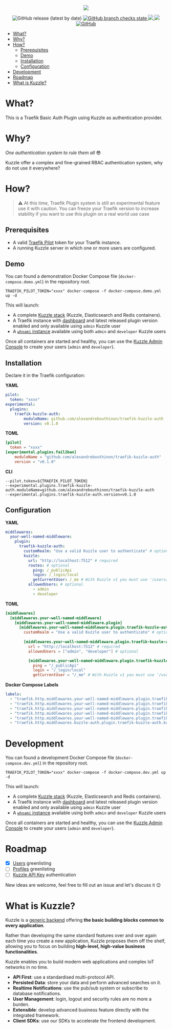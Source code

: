 <p align="center">
  <img src="https://user-images.githubusercontent.com/7868838/103894440-3a45f080-50ef-11eb-86a0-336682af6147.png"/>
</p>
<p align="center">
    <img alt="GitHub release (latest by date)" src="https://img.shields.io/github/v/release/alexandrebouthinon/traefik-kuzzle-auth">
    <a href="https://github.com/alexandrebouthinon/traefik-kuzzle-auth/actions?query=branch%3Amaster">
        <img alt="GitHub branch checks state" src="https://img.shields.io/github/checks-status/alexandrebouthinon/traefik-kuzzle-auth/master">
    </a>
    <a href="https://codecov.io/gh/alexandrebouthinon/traefik-kuzzle-auth">
        <img src="https://codecov.io/gh/alexandrebouthinon/traefik-kuzzle-auth/branch/master/graph/badge.svg?token=YZ8WADNYRH"/>
    </a>
    <a href="https://goreportcard.com/report/github.com/alexandrebouthinon/traefik-kuzzle-auth">
        <img src="https://goreportcard.com/badge/github.com/alexandrebouthinon/traefik-kuzzle-auth"/>
    </a>
    <a href="https://github.com/alexandrebouthinon/traefik-kuzzle-auth/blob/master/LICENSE">
        <img alt="GitHub" src="https://img.shields.io/github/license/alexandrebouthinon/traefik-kuzzle-auth">
    </a>
</p>

<!-- TOC -->

- [What?](#what)
- [Why?](#why)
- [How?](#how)
  - [Prerequisites](#prerequisites)
  - [Demo](#demo)
  - [Installation](#installation)
  - [Configuration](#configuration)
- [Development](#development)
- [Roadmap](#roadmap)
- [What is Kuzzle?](#what-is-kuzzle)

<!-- /TOC -->

# What?
This is a Traefik Basic Auth Plugin using Kuzzle as authentication provider.

# Why?

*One authentication system to rule them all* :sunglasses:

Kuzzle offer a complex and fine-grained RBAC authentication system, why do not use it everywhere? 


# How?
> :warning: At this time, Traefik Plugin system is still an experimental feature use it with caution. You can freeze your Traefik version to increase stability if you want to use this plugin on a real world use case

## Prerequisites

* A valid [Traefik Pilot](https://pilot.traefik.io) token for your Traefik instance.
* A running Kuzzle server in which one or more users are configured.


## Demo
You can found a demonstration Docker Compose file (`docker-compose.demo.yml`) in the repository root. 

```shell
TRAEFIK_PILOT_TOKEN="xxxx" docker-compose -f docker-compose.demo.yml up -d
```
This will launch:
* A complete [Kuzzle stack](http://localhost:7512) (Kuzzle, Elasticsearch and Redis containers).
* A Traefik instance with [dashboard](http://traefik.localhost) and latest released plugin version enabled and only available using `admin` Kuzzle user
* A [`whoami` instance](http://whoami.localhost) available using both `admin` and `developer` Kuzzle users

Once all containers are started and healthy, you can use the [Kuzzle Admin Console](https://next-console.kuzzle.io) to create your users (`admin` and `developer`).

## Installation
Declare it in the Traefik configuration:

**YAML**
```yaml
pilot:
  token: "xxxx"
experimental:
  plugins:
    traefik-kuzzle-auth:
        moduleName: github.com/alexandrebouthinon/traefik-kuzzle-auth
        version: v0.1.0
```

**TOML**
```toml
[pilot]
  token = "xxxx"
[experimental.plugins.fail2ban]
    moduleName = "github.com/alexandrebouthinon/traefik-kuzzle-auth"
    version = "v0.1.0"
```

**CLI**
```shell
--pilot.token=${TRAEFIK_PILOT_TOKEN}
--experimental.plugins.traefik-kuzzle-auth.moduleName=github.com/alexandrebouthinon/traefik-kuzzle-auth
--experimental.plugins.traefik-kuzzle-auth.version=v0.1.0
```

## Configuration

**YAML**
```yaml
middlewares:
  your-well-named-middleware:
    plugin:
      traefik-kuzzle-auth:
        customRealm: "Use a valid Kuzzle user to authenticate" # optional
        kuzzle:
          url: "http://localhost:7512" # required
          routes: # optional
            ping: /_publicApi
            login: /_login/local
            getCurrentUser: /_me # With Kuzzle v1 you must use '/users/_me'
          allowedUsers: # optional
            - admin
            - developer
```

**TOML**
```toml
[middlewares]
  [middlewares.your-well-named-middleware]
    [middlewares.your-well-named-middleware.plugin]
      [middlewares.your-well-named-middleware.plugin.traefik-kuzzle-auth]
        customRealm = "Use a valid Kuzzle user to authenticate" # optional
        
        [middlewares.your-well-named-middleware.plugin.traefik-kuzzle-auth.kuzzle]
          url = "http://localhost:7512" # required
          allowedUsers = ["admin", "developer"] # optional

          [middlewares.your-well-named-middleware.plugin.traefik-kuzzle-auth.kuzzle.routes] # optional
            ping = "/_publicApi"
            login = "/_login/local"
            getCurrentUser = "/_me" # With Kuzzle v1 you must use '/users/_me'

```

**Docker Compose Labels**
```yaml
labels:
  - "traefik.http.middlewares.your-well-named-middleware.plugin.traefik-kuzzle-auth.customRealm=Use a valid Kuzzle user to authenticate" # optional
  - "traefik.http.middlewares.your-well-named-middleware.plugin.traefik-kuzzle-auth.kuzzle.url=http://kuzzle:7512" # required
  - "traefik.http.middlewares.your-well-named-middleware.plugin.traefik-kuzzle-auth.kuzzle.routes.ping=/_publicApi" # optional
  - "traefik.http.middlewares.your-well-named-middleware.plugin.traefik-kuzzle-auth.kuzzle.routes.login=/_login/local" # optional
  - "traefik.http.middlewares.your-well-named-middleware.plugin.traefik-kuzzle-auth.kuzzle.routes.getCurrentUser=/_me" # With Kuzzle v1 you must use '/users/_me' (optional)
  - "traefik.http.middlewares.kuzzle-auth.plugin.traefik-kuzzle-auth.kuzzle.allowedUsers=admin,developer" # optional
```

# Development
You can found a development Docker Compose file (`docker-compose.dev.yml`) in the repository root. 

```shell
TRAEFIK_PILOT_TOKEN="xxxx" docker-compose -f docker-compose.dev.yml up -d
```
This will launch:
* A complete [Kuzzle stack](http://localhost:7512) (Kuzzle, Elasticsearch and Redis containers).
* A Traefik instance with [dashboard](http://traefik.localhost) and latest released plugin version enabled and only available using `admin` Kuzzle user
* A [`whoami` instance](http://whoami.localhost) available using both `admin` and `developer` Kuzzle users

Once all containers are started and healthy, you can use the [Kuzzle Admin Console](https://next-console.kuzzle.io) to create your users (`admin` and `developer`).

# Roadmap

- [x] [Users](https://docs.kuzzle.io/core/2/guides/main-concepts/permissions/#users) greenlisting
- [ ] [Profiles](https://docs.kuzzle.io/core/2/guides/main-concepts/permissions/#profiles) greenlisting
- [ ] [Kuzzle API Key](https://docs.kuzzle.io/core/2/guides/advanced/api-keys/) authentication

New ideas are welcome, feel free to fill out an issue and let's discuss it :wink:

# What is Kuzzle?

Kuzzle is a [generic backend](https://docs.kuzzle.io/core/2/guides/introduction/general-purpose-backend/) offering **the basic building blocks common to every application**.

Rather than developing the same standard features over and over again each time you create a new application, Kuzzle proposes them off the shelf, allowing you to focus on building **high-level, high-value business functionalities**.

Kuzzle enables you to build modern web applications and complex IoT networks in no time.

* **API First**: use a standardised multi-protocol API.
* **Persisted Data**: store your data and perform advanced searches on it.
* **Realtime Notifications**: use the pub/sub system or subscribe to database notifications.
* **User Management**: login, logout and security rules are no more a burden.
* **Extensible**: develop advanced business feature directly with the integrated framework.
* **Client SDKs**: use our SDKs to accelerate the frontend development.


